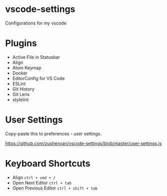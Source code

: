 # vscode-settings
Configurations for my vscode

# Plugins
- Active File in Statusbar
- Align
- Atom Keymap
- Docker
- EditorConfig for VS Code
- ESLint
- Git History
- Git Lens
- stylelint

# User Settings
Copy-paste this to preferences - user settings.

https://github.com/zushenyan/vscode-settings/blob/master/user-settings.js

# Keyboard Shortcuts
- Align `ctrl + cmd + /`
- Open Next Editor `ctrl + tab`
- Open Previous Editor `ctrl + shift + tab`
